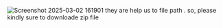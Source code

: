 ![Screenshot 2025-03-02 161901](https://github.com/user-attachments/assets/150ae04e-c381-4151-a596-03fb57ec0f31)
they are help us to file path . so, please kindly sure to downloade zip file
